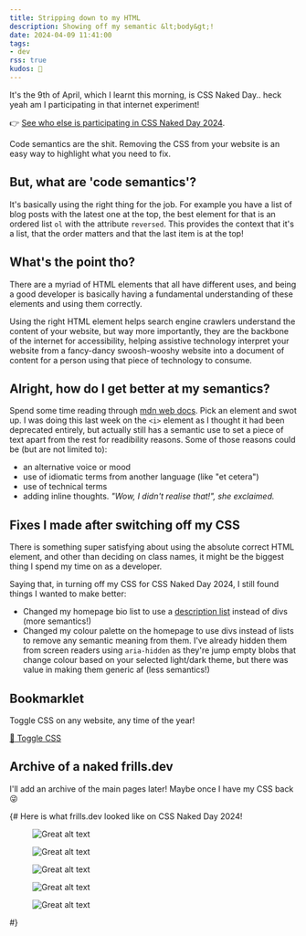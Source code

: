 ```yaml
---
title: Stripping down to my HTML
description: Showing off my semantic &lt;body&gt;!
date: 2024-04-09 11:41:00
tags:
- dev
rss: true
kudos: 🎨
---
```


It's the 9th of April, which I learnt this morning, is CSS Naked Day.. heck yeah am I participating in that internet experiment!

👉 [See who else is participating in CSS Naked Day 2024](https://css-naked-day.github.io/2024.html).

Code semantics are the shit. Removing the CSS from your website is an easy way to highlight what you need to fix.

## But,  what are 'code semantics'?
It's basically using the right thing for the job. For example you have a list of blog posts with the latest one at the top, the best element for that is an ordered list `ol` with the attribute `reversed`. This provides the context that it's a list, that the order matters and that the last item is at the top!

## What's the point tho?
There are a myriad of HTML elements that all have different uses, and being a good developer is basically having a fundamental understanding of these elements and using them correctly.

Using the right HTML element helps search engine crawlers understand the content of your website, but way more importantly, they are the backbone of the internet for accessibility, helping assistive technology interpret your website from a fancy-dancy swoosh-wooshy website into a document of content for a person using that piece of technology to consume.

## Alright, how do I get better at my semantics?
Spend some time reading through [mdn web docs](https://developer.mozilla.org/en-US/docs/Web/HTML/Element/a). Pick an element and swot up. I was doing this last week on the `<i>` element as I thought it had been deprecated entirely, but actually still has a semantic use to set a piece of text apart from the rest for readibility reasons. Some of those reasons could be (but are not limited to):

- an alternative voice or mood
- use of idiomatic terms from another language (like "et cetera")
- use of technical terms
- adding inline thoughts. <i>"Wow, I didn't realise that!", she exclaimed.</i>


## Fixes I made after switching off my CSS
There is something super satisfying about using the absolute correct HTML element, and other than deciding on class names, it might be the biggest thing I spend my time on as a developer.

Saying that, in turning off my CSS for CSS Naked Day 2024, I still found things I wanted to make better:

- Changed my homepage bio list to use a [description list](https://developer.mozilla.org/en-US/docs/Web/HTML/Element/dl) instead of divs (more semantics!)
- Changed my colour palette on the homepage to use divs instead of lists to remove any semantic meaning from them. I've already hidden them from screen readers using `aria-hidden` as they're jump empty blobs that change colour based on your selected light/dark theme, but there was value in making them generic af (less semantics!)

## Bookmarklet
Toggle CSS on any website, any time of the year!

<a href='{% raw %}javascript:(function(){function d(a,b){a.setAttribute("data-css-storage",b)}function e(a){var b=a.getAttribute("data-css-storage");a.removeAttribute("data-css-storage");return b}var c=[];(function(){var a=document.body,b=a.hasAttribute("data-css-disabled");b?a.removeAttribute(%22data-css-disabled%22):a.setAttribute(%22data-css-disabled%22,%22%22);return%20b})()?(c=document.querySelectorAll(%22[data-css-storage]%22),[].slice.call(c).forEach(function(a){%22STYLE%22===a.tagName?a.innerHTML=e(a):%22LINK%22===a.tagName?a.disabled=!1:a.style.cssText=e(a)})):(c=document.querySelectorAll(%22[style],%20link,%20style%22),[].slice.call(c).forEach(function(a){%22STYLE%22===a.tagName?(d(a,a.innerHTML),a.innerHTML=%22%22):%22LINK%22===a.tagName?(d(a,%22%22),a.disabled=!0):(d(a,a.style.cssText),a.style.cssText=%22%22)}))})();{% endraw %}' class="button ghost">🎨 Toggle CSS</a>

## Archive of a naked frills.dev
I'll add an archive of the main pages later! Maybe once I have my CSS back 😜

{# Here is what frills.dev looked like on CSS Naked Day 2024!

<figure class="card mb-2">
  <div class="card__image screen">
    <img src="/images/blog/frills-nocss-homepage.png" alt="Great alt text" loading="lazy" data-object-fit="cover">
  </div>
</figure>

<figure class="card mb-2">
  <div class="card__image screen">
    <img src="/images/blog/frills-nocss-blog.png" alt="Great alt text" loading="lazy" data-object-fit="cover">
  </div>
</figure>

<figure class="card mb-2">
  <div class="card__image screen">
    <img src="/images/blog/frills-nocss-links.png" alt="Great alt text" loading="lazy" data-object-fit="cover">
  </div>
</figure>

<figure class="card mb-2">
  <div class="card__image screen">
    <img src="/images/blog/frills-nocss-guestbook.png" alt="Great alt text" loading="lazy" data-object-fit="cover">
  </div>
</figure>

<figure class="card mb-2">
  <div class="card__image screen">
    <img src="/images/blog/frills-nocss-htmlcolours.png" alt="Great alt text" loading="lazy" data-object-fit="cover">
  </div>
</figure> #}